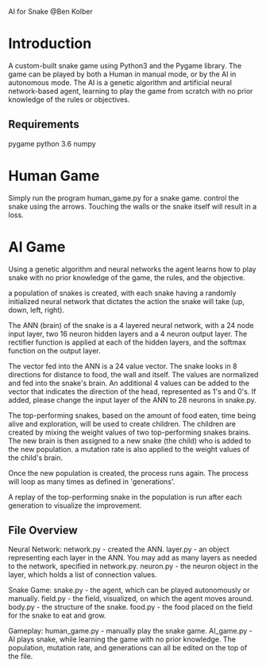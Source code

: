 AI for Snake
@Ben Kolber 


# Introduction
A custom-built snake game using Python3 and the Pygame library. 
The game can be played by both a Human in manual mode, or by the AI in autonomous mode. The AI is a genetic algorithm and artificial neural network-based agent, learning to play the game from scratch with no prior knowledge of the rules or objectives.  

## Requirements
pygame 
python 3.6 
numpy


# Human Game
Simply run the program human_game.py for a snake game. control the snake using the arrows. Touching the walls or the snake itself will result in a loss. 


# AI Game
Using a genetic algorithm and neural networks the agent learns how to play snake with no prior knowledge of the game, the rules, and the objective. 

a population of snakes is created, with each snake having a randomly initialized neural network that dictates the action the snake will take (up, down, left, right).

The ANN (brain) of the snake is a 4 layered neural network, with a 24 node input layer, two 16 neuron hidden layers and a 4 neuron output layer. The rectifier function is applied at each of the hidden layers, and the softmax function on the output layer.

The vector fed into the ANN is a 24 value vector. The snake looks in 8 directions for distance to food, the wall and itself. The values are normalized and fed into the snake's brain. An additional 4 values can be added to the vector that indicates the direction of the head, represented as 1's and 0's. If added, please change the input layer of the ANN to 28 neurons in snake.py. 

The top-performing snakes, based on the amount of food eaten, time being alive and exploration, will be used to create children. The children are created by mixing the weight values of two top-performing snakes brains. The new brain is then assigned to a new snake (the child) who is added to the new population. a mutation rate is also applied to the weight values of the child's brain.

Once the new population is created, the process runs again. The process will loop as many times as defined in 'generations'.

A replay of the top-performing snake in the population is run after each generation to visualize the improvement.


## File Overview
Neural Network: 
network.py - created the ANN. 
layer.py - an object representing each layer in the ANN. You may add as many layers as needed to the network, specified in network.py.
neuron.py - the neuron object in the layer, which holds a list of connection values. 

Snake Game:
snake.py - the agent, which can be played autonomously or manually.
field.py - the field, visualized, on which the agent moves around. 
body.py - the structure of the snake.
food.py - the food placed on the field for the snake to eat and grow. 

Gameplay:
human_game.py - manually play the snake game. 
AI_game.py - AI plays snake, while learning the game with no prior knowledge. The population, mutation rate, and generations can all be edited on the top of the file. 
